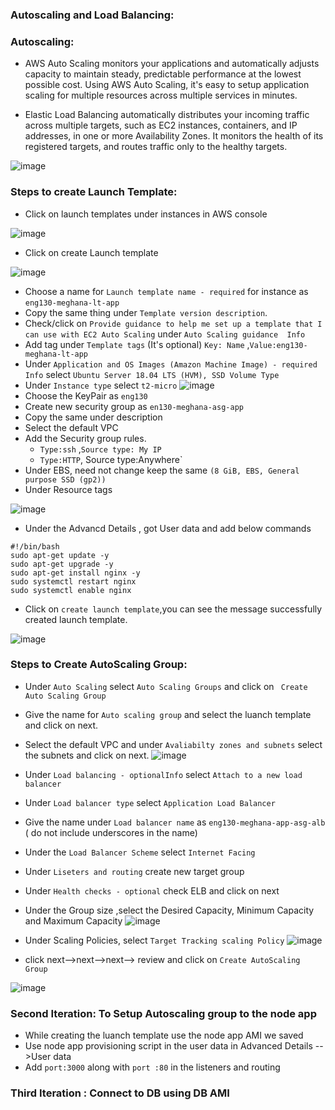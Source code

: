 ### Autoscaling and Load Balancing:

### Autoscaling:

- AWS Auto Scaling monitors your applications and automatically adjusts capacity to maintain steady, predictable performance at the lowest possible cost. Using AWS Auto Scaling, it's easy to setup application scaling for multiple resources across multiple services in minutes.

- Elastic Load Balancing automatically distributes your incoming traffic across multiple targets, such as EC2 instances, containers, and IP addresses, in one or more Availability Zones. It monitors the health of its registered targets, and routes traffic only to the healthy targets.


 ![image](https://user-images.githubusercontent.com/97250268/200147316-8aa7eb05-c932-4280-8c42-c2d66f626383.png)
 
 ### Steps to create Launch Template:
 
 - Click on launch templates under instances in AWS console
 
 ![image](https://user-images.githubusercontent.com/97250268/200170203-c6723487-fc15-4714-b621-ca7252d9937a.png)
 
 - Click on create Launch template 
 
 ![image](https://user-images.githubusercontent.com/97250268/200170309-09b5149e-ab37-42da-89dc-7c9dfd7bd7d8.png)

- Choose a name for `Launch template name - required` for instance as `eng130-meghana-lt-app`
- Copy the same thing under `Template version description`.
- Check/click on `Provide guidance to help me set up a template that I can use with EC2 Auto Scaling` under `Auto Scaling guidance  Info`
- Add tag under `Template tags` (It's optional) `Key: Name` ,`Value:eng130-meghana-lt-app`
- Under `Application and OS Images (Amazon Machine Image) - required Info` select `Ubuntu Server 18.04 LTS (HVM), SSD Volume Type`
- Under `Instance type` select `t2-micro`
![image](https://user-images.githubusercontent.com/97250268/200170984-8f7efe79-d7ac-428e-bd5a-4893d433777e.png)
- Choose the KeyPair as `eng130`
- Create new security group as `en130-meghana-asg-app`
- Copy the same under description
- Select the default VPC
- Add the Security group rules.
   - `Type:ssh` ,`Source type: My IP`
   - `Type:HTTP`, Source type:Anywhere`
- Under EBS, need not change keep the same `(8 GiB, EBS, General purpose SSD (gp2))`
- Under Resource tags 

![image](https://user-images.githubusercontent.com/97250268/200171558-5b77d56f-2a99-4dc7-b1ef-f29b29eaf5ef.png)

- Under the Advancd Details , got User data and add below commands
```
#!/bin/bash
sudo apt-get update -y
sudo apt-get upgrade -y
sudo apt-get install nginx -y
sudo systemctl restart nginx
sudo systemctl enable nginx
```

- Click on `create launch template`,you can see the message successfully created launch template.

 ![image](https://user-images.githubusercontent.com/97250268/200171752-cab22333-11f5-4ec0-b02f-17ad4249fdf0.png)


### Steps to Create AutoScaling Group:

- Under `Auto Scaling` select `Auto Scaling Groups` and click on ` Create Auto Scaling Group`
- Give the name for `Auto scaling group` and select the luanch template and click on next.
- Select the default VPC and under `Avaliabilty zones and subnets` select the subnets and click on next.
![image](https://user-images.githubusercontent.com/97250268/200172485-d005f3b0-dc17-4959-be24-8b85b6e6cc85.png)
- Under `Load balancing - optionalInfo` select `Attach to a new load balancer`
- Under  `Load balancer type` select `Application Load Balancer`
- Give the name under `Load balancer name` as `eng130-meghana-app-asg-alb` ( do not include underscores in the name)
- Under the `Load Balancer Scheme` select `Internet Facing`
- Under `Liseters and routing` create new target group
- Under `Health checks - optional` check ELB and click on next
- Under the Group size  ,select the Desired Capacity, Minimum Capacity and Maximum Capacity
![image](https://user-images.githubusercontent.com/97250268/200173324-7b7db09f-db08-414d-9594-ee557736b6f7.png)
- Under Scaling Policies, select `Target Tracking scaling Policy`
![image](https://user-images.githubusercontent.com/97250268/200173416-69664093-e2ee-4513-9b93-cbbecd9f0611.png)

- click next-->next-->next--> review and click on `Create AutoScaling Group`

![image](https://user-images.githubusercontent.com/97250268/200173683-9d9bf999-447d-4e87-9fc5-9032d75aa9b7.png)


### Second Iteration: To Setup Autoscaling group to the node app
- While creating the luanch template use the node app AMI we saved
- Use node app provisioning script in the user data in Advanced Details -->User data
- Add `port:3000` along with `port :80` in the listeners and routing

### Third Iteration : Connect to DB using DB AMI
















  



